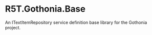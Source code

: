 # R5T.Gothonia.Base
An ITextItemRepository service definition base library for the Gothonia project.
